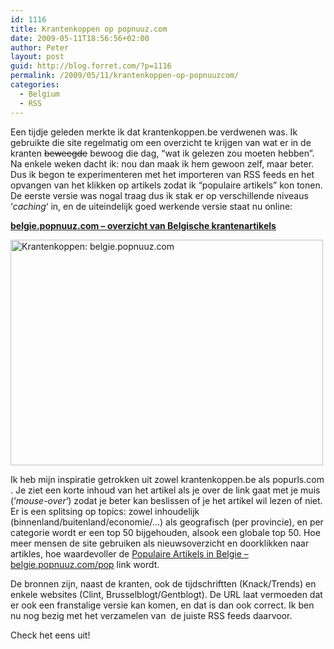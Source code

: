```yaml
---
id: 1116
title: Krantenkoppen op popnuuz.com
date: 2009-05-11T18:56:56+02:00
author: Peter
layout: post
guid: http://blog.forret.com/?p=1116
permalink: /2009/05/11/krantenkoppen-op-popnuuzcom/
categories:
  - Belgium
  - RSS
---
```

Een tijdje geleden merkte ik dat krantenkoppen.be verdwenen was. Ik gebruikte die site regelmatig om een overzicht te krijgen van wat er in de kranten <del datetime="2009-05-12T06:36:41+00:00">beweegde</del> bewoog die dag, &#8220;wat ik gelezen zou moeten hebben&#8221;. Na enkele weken dacht ik: nou dan maak ik hem gewoon zelf, maar beter. Dus ik begon te experimenteren met het importeren van RSS feeds en het opvangen van het klikken op artikels zodat ik &#8220;populaire artikels&#8221; kon tonen. De eerste versie was nogal traag dus ik stak er op verschillende niveaus &#8216;_caching_&#8216; in, en de uiteindelijk goed werkende versie staat nu online:

[**belgie.popnuuz.com &#8211; overzicht van Belgische krantenartikels**](http://belgie.popnuuz.com)

[<img  src="http://farm4.static.flickr.com/3348/3515224756_c24e7a783f.jpg" alt="Krantenkoppen: belgie.popnuuz.com" width="500" height="361" />](http://www.flickr.com/photos/pforret/3515224756/ "Krantenkoppen: belgie.popnuuz.com by PeterForret, on Flickr")

Ik heb mijn inspiratie getrokken uit zowel krantenkoppen.be als popurls.com . Je ziet een korte inhoud van het artikel als je over de link gaat met je muis (&#8216;_mouse-over_&#8216;) zodat je beter kan beslissen of je het artikel wil lezen of niet. Er is een splitsing op topics: zowel inhoudelijk (binnenland/buitenland/economie/&#8230;) als geografisch (per provincie), en per categorie wordt er een top 50 bijgehouden, alsook een globale top 50. Hoe meer mensen de site gebruiken als nieuwsoverzicht en doorklikken naar artikles, hoe waardevoller de [Populaire Artikels in Belgie &#8211; belgie.popnuuz.com/pop](http://belgie.popnuuz.com/pop/) link wordt.

De bronnen zijn, naast de kranten, ook de tijdschriftten (Knack/Trends) en enkele websites (Clint, Brusselblogt/Gentblogt). De URL laat vermoeden dat er ook een franstalige versie kan komen, en dat is dan ook correct. Ik ben nu nog bezig met het verzamelen van  de juiste RSS feeds daarvoor.

Check het eens uit!